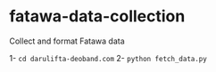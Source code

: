 # fatawa-data-collection
Collect and format Fatawa data

1- `cd darulifta-deoband.com`
2- `python fetch_data.py`


